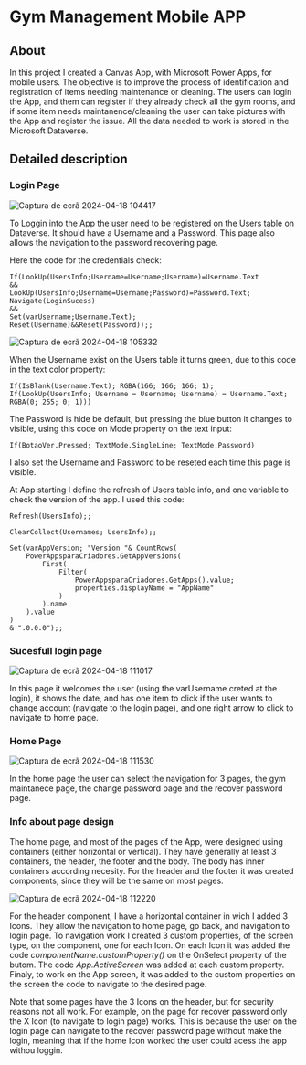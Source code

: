 # Gym Management Mobile APP

## About

In this project I created a Canvas App, with Microsoft Power Apps, for mobile users. The objective is to improve the process of identification and registration of items needing maintenance or cleaning.
The users can login the App, and them can register if they already check all the gym rooms, and if some item needs maintanence/cleaning the user can take pictures with the App and register the issue.
All the data needed to work is stored in the Microsoft Dataverse.

## Detailed description

### Login Page
![Captura de ecrã 2024-04-18 104417](https://github.com/egiptogrunge/Portfolio/assets/161729526/dc83d888-b10f-4840-9d93-8ca9852c454a)

To Loggin into the App the user need to be registered on the Users table on Dataverse. It should have a Username and a Password. This page also allows the navigation to the password recovering page.

Here the code for the credentials check:
~~~
If(LookUp(UsersInfo;Username=Username;Username)=Username.Text
&&
LookUp(UsersInfo;Username=Username;Password)=Password.Text;
Navigate(LoginSucess)
&&
Set(varUsername;Username.Text);
Reset(Username)&&Reset(Password));;
~~~

![Captura de ecrã 2024-04-18 105332](https://github.com/egiptogrunge/Portfolio/assets/161729526/bab9eac2-7893-4df8-ad42-ac3b65c23c36)

When the Username exist on the Users table it turns green, due to this code in the text color property:
~~~
If(IsBlank(Username.Text); RGBA(166; 166; 166; 1);
If(LookUp(UsersInfo; Username = Username; Username) = Username.Text;
RGBA(0; 255; 0; 1)))
~~~
The Password is hide be default, but pressing the blue button it changes to visible, using this code on Mode property on the text input:
~~~
If(BotaoVer.Pressed; TextMode.SingleLine; TextMode.Password)
~~~
I also set the Username and Password to be reseted each time this page is visible.

At App starting I define the refresh of Users table info, and one variable to check the version of the app. I used this code:
~~~
Refresh(UsersInfo);;

ClearCollect(Usernames; UsersInfo);;

Set(varAppVersion; "Version "& CountRows(
    PowerAppsparaCriadores.GetAppVersions(
        First(
            Filter(
                PowerAppsparaCriadores.GetApps().value;
                properties.displayName = "AppName"
            )
        ).name
    ).value
)
& ".0.0.0");;
~~~

### Sucesfull login page

![Captura de ecrã 2024-04-18 111017](https://github.com/egiptogrunge/Portfolio/assets/161729526/582668a9-1749-4386-9406-0a161d598574)

In this page it welcomes the user (using the varUsername creted at the login), it shows the date, and has one item to click if the user wants to change account (navigate to the login page), and one right arrow to click to navigate to home page.

### Home Page

![Captura de ecrã 2024-04-18 111530](https://github.com/egiptogrunge/Portfolio/assets/161729526/b9480af5-83c5-4392-bce3-cc62e3aec75b)

In the home page the user can select the navigation for 3 pages, the gym maintanece page, the change password page and the recover password page.

### Info about page design
The home page, and most of the pages of the App, were designed using containers (either horizontal or vertical). They have generally at least 3 containers, the header, the footer and the body.
The body has inner containers according necesity.
For the header and the footer it was created components, since they will be the same on most pages.

![Captura de ecrã 2024-04-18 112220](https://github.com/egiptogrunge/Portfolio/assets/161729526/ab2c1d0a-70be-42b9-9dab-5a9c9021cfd6)

For the header component, I have a horizontal container in wich I added 3 Icons. They allow the navigation to home page, go back, and navigation to login page.
To navigation work I created 3 custom properties, of the screen type, on the component, one for each Icon. On each Icon it was added the code *componentName.customProperty()* on the OnSelect property of the butom.
The code *App.ActiveScreen* was added at each custom property. Finaly, to work on the App screen, it was added to the custom properties on the screen the code to navigate to the desired page.

Note that some pages have the 3 Icons on the header, but for security reasons not all work. For example, on the page for recover password only the X Icon (to navigate to login page) works.
This is because the user on the login page can navigate to the recover password page without make the login, meaning that if the home Icon worked the user could acess the app withou loggin.  
